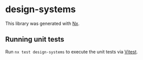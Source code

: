 # design-systems

This library was generated with [Nx](https://nx.dev).

## Running unit tests

Run `nx test design-systems` to execute the unit tests via [Vitest](https://vitest.dev/).
